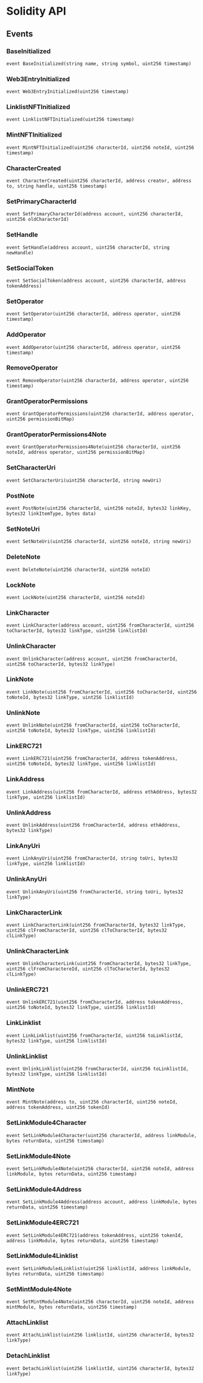 # Solidity API

## Events

### BaseInitialized

```solidity
event BaseInitialized(string name, string symbol, uint256 timestamp)
```

### Web3EntryInitialized

```solidity
event Web3EntryInitialized(uint256 timestamp)
```

### LinklistNFTInitialized

```solidity
event LinklistNFTInitialized(uint256 timestamp)
```

### MintNFTInitialized

```solidity
event MintNFTInitialized(uint256 characterId, uint256 noteId, uint256 timestamp)
```

### CharacterCreated

```solidity
event CharacterCreated(uint256 characterId, address creator, address to, string handle, uint256 timestamp)
```

### SetPrimaryCharacterId

```solidity
event SetPrimaryCharacterId(address account, uint256 characterId, uint256 oldCharacterId)
```

### SetHandle

```solidity
event SetHandle(address account, uint256 characterId, string newHandle)
```

### SetSocialToken

```solidity
event SetSocialToken(address account, uint256 characterId, address tokenAddress)
```

### SetOperator

```solidity
event SetOperator(uint256 characterId, address operator, uint256 timestamp)
```

### AddOperator

```solidity
event AddOperator(uint256 characterId, address operator, uint256 timestamp)
```

### RemoveOperator

```solidity
event RemoveOperator(uint256 characterId, address operator, uint256 timestamp)
```

### GrantOperatorPermissions

```solidity
event GrantOperatorPermissions(uint256 characterId, address operator, uint256 permissionBitMap)
```

### GrantOperatorPermissions4Note

```solidity
event GrantOperatorPermissions4Note(uint256 characterId, uint256 noteId, address operator, uint256 permissionBitMap)
```

### SetCharacterUri

```solidity
event SetCharacterUri(uint256 characterId, string newUri)
```

### PostNote

```solidity
event PostNote(uint256 characterId, uint256 noteId, bytes32 linkKey, bytes32 linkItemType, bytes data)
```

### SetNoteUri

```solidity
event SetNoteUri(uint256 characterId, uint256 noteId, string newUri)
```

### DeleteNote

```solidity
event DeleteNote(uint256 characterId, uint256 noteId)
```

### LockNote

```solidity
event LockNote(uint256 characterId, uint256 noteId)
```

### LinkCharacter

```solidity
event LinkCharacter(address account, uint256 fromCharacterId, uint256 toCharacterId, bytes32 linkType, uint256 linklistId)
```

### UnlinkCharacter

```solidity
event UnlinkCharacter(address account, uint256 fromCharacterId, uint256 toCharacterId, bytes32 linkType)
```

### LinkNote

```solidity
event LinkNote(uint256 fromCharacterId, uint256 toCharacterId, uint256 toNoteId, bytes32 linkType, uint256 linklistId)
```

### UnlinkNote

```solidity
event UnlinkNote(uint256 fromCharacterId, uint256 toCharacterId, uint256 toNoteId, bytes32 linkType, uint256 linklistId)
```

### LinkERC721

```solidity
event LinkERC721(uint256 fromCharacterId, address tokenAddress, uint256 toNoteId, bytes32 linkType, uint256 linklistId)
```

### LinkAddress

```solidity
event LinkAddress(uint256 fromCharacterId, address ethAddress, bytes32 linkType, uint256 linklistId)
```

### UnlinkAddress

```solidity
event UnlinkAddress(uint256 fromCharacterId, address ethAddress, bytes32 linkType)
```

### LinkAnyUri

```solidity
event LinkAnyUri(uint256 fromCharacterId, string toUri, bytes32 linkType, uint256 linklistId)
```

### UnlinkAnyUri

```solidity
event UnlinkAnyUri(uint256 fromCharacterId, string toUri, bytes32 linkType)
```

### LinkCharacterLink

```solidity
event LinkCharacterLink(uint256 fromCharacterId, bytes32 linkType, uint256 clFromCharacterId, uint256 clToCharacterId, bytes32 clLinkType)
```

### UnlinkCharacterLink

```solidity
event UnlinkCharacterLink(uint256 fromCharacterId, bytes32 linkType, uint256 clFromCharactereId, uint256 clToCharacterId, bytes32 clLinkType)
```

### UnlinkERC721

```solidity
event UnlinkERC721(uint256 fromCharacterId, address tokenAddress, uint256 toNoteId, bytes32 linkType, uint256 linklistId)
```

### LinkLinklist

```solidity
event LinkLinklist(uint256 fromCharacterId, uint256 toLinklistId, bytes32 linkType, uint256 linklistId)
```

### UnlinkLinklist

```solidity
event UnlinkLinklist(uint256 fromCharacterId, uint256 toLinklistId, bytes32 linkType, uint256 linklistId)
```

### MintNote

```solidity
event MintNote(address to, uint256 characterId, uint256 noteId, address tokenAddress, uint256 tokenId)
```

### SetLinkModule4Character

```solidity
event SetLinkModule4Character(uint256 characterId, address linkModule, bytes returnData, uint256 timestamp)
```

### SetLinkModule4Note

```solidity
event SetLinkModule4Note(uint256 characterId, uint256 noteId, address linkModule, bytes returnData, uint256 timestamp)
```

### SetLinkModule4Address

```solidity
event SetLinkModule4Address(address account, address linkModule, bytes returnData, uint256 timestamp)
```

### SetLinkModule4ERC721

```solidity
event SetLinkModule4ERC721(address tokenAddress, uint256 tokenId, address linkModule, bytes returnData, uint256 timestamp)
```

### SetLinkModule4Linklist

```solidity
event SetLinkModule4Linklist(uint256 linklistId, address linkModule, bytes returnData, uint256 timestamp)
```

### SetMintModule4Note

```solidity
event SetMintModule4Note(uint256 characterId, uint256 noteId, address mintModule, bytes returnData, uint256 timestamp)
```

### AttachLinklist

```solidity
event AttachLinklist(uint256 linklistId, uint256 characterId, bytes32 linkType)
```

### DetachLinklist

```solidity
event DetachLinklist(uint256 linklistId, uint256 characterId, bytes32 linkType)
```

